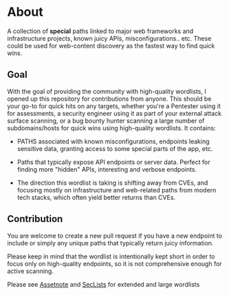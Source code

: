# About
A collection of **special** paths linked to major web frameworks and infrastructure projects, known juicy APIs, misconfigurations.. etc. These could be used for web-content discovery as the fastest way to find quick wins.


## Goal
With the goal of providing the community with high-quality wordlists, I opened up this repository for contributions from anyone. This should be your go-to for quick hits on any targets, whether you're a Pentester using it for assessments, a security engineer using it as part of your external attack surface scanning, or a bug bounty hunter scanning a large number of subdomains/hosts for quick wins using high-quality wordlists. It contains:

* PATHS associated with known misconfigurations, endpoints leaking sensitive data, granting access to some special parts of the app, etc.

* Paths that typically expose API endpoints or server data. Perfect for finding more "hidden" APIs, interesting and verbose endpoints.

* The direction this wordlist is taking is shifting away from CVEs, and focusing mostly on infrastructure and web-related paths from modern tech stacks, which often yield better returns than CVEs.


## Contribution
You are welcome to create a new pull request if you have a new endpoint to include or simply any unique paths that typically return juicy information.

Please keep in mind that the wordlist is intentionally kept short in order to focus only on high-quality endpoints, so it is not comprehensive enough for active scanning.

Please see [Assetnote](https://wordlists.assetnote.io/) and [SecLists](https://github.com/danielmiessler/SecLists/tree/master/Discovery/Web-Content) for extended and large wordlists

